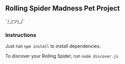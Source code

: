 ## Rolling Spider Madness Pet Project

¯/\_(ツ)_/¯ 

### Instructions

Just run `npm install` to install dependencies.

To discover your Rolling Spider, run `node discover.js`

